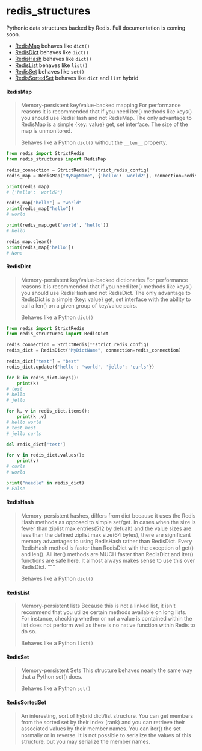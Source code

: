 # redis_structures
Pythonic data structures backed by Redis. Full documentation is coming soon.

* [RedisMap](#redismap) behaves like `dict()`
* [RedisDict](#redisdict) behaves like `dict()`
* [RedisHash](#redishash) behaves like `dict()`
* [RedisList](#redislist) behaves like `list()`
* [RedisSet](#redisset) behaves like `set()`
* [RedisSortedSet](#redissortedset) behaves like `dict` and `list` hybrid

#### RedisMap
> Memory-persistent key/value-backed mapping
> For performance reasons it is recommended that if you
> need iter() methods like keys() you should use RedisHash
> and not RedisMap. The only advantage to RedisMap is a
> simple {key: value} get, set interface. The size of the
> map is unmonitored. 
>
> Behaves like a Python `dict()` without the
> `__len__` property.

```python
from redis import StrictRedis
from redis_structures import RedisMap

redis_connection = StrictRedis(**strict_redis_config)
redis_map = RedisMap("MyMapName", {'hello': 'world2'}, connection=redis_connection)

print(redis_map)
# {'hello': 'world2'}

redis_map["hello"] = "world"
print(redis_map["hello"]) 
# world

print(redis_map.get('world', 'hello')) 
# hello

redis_map.clear()
print(redis_map['hello']) 
# None
```

#### RedisDict
> Memory-persistent key/value-backed dictionaries
> For performance reasons it is recommended that if you
> need iter() methods like keys() you should use RedisHash
> and not RedisDict. The only advantage to RedisDict is a
> simple {key: value} get, set interface with the ability to
> call a len() on a given group of key/value pairs.
>
> Behaves like a Python `dict()`

```python
from redis import StrictRedis
from redis_structures import RedisDict

redis_connection = StrictRedis(**strict_redis_config)
redis_dict = RedisDict("MyDictName", connection=redis_connection)

redis_dict["test"] = "best"
redis_dict.update({'hello': 'world', 'jello': 'curls'})

for k in redis_dict.keys():
    print(k)
# test
# hello
# jello

for k, v in redis_dict.items():
    print(k ,v)
# hello world
# test best
# jello curls

del redis_dict['test']

for v in redis_dict.values():
    print(v)
# curls
# world

print("needle" in redis_dict)
# False
```

#### RedisHash
> Memory-persistent hashes, differs from dict because it uses the
> Redis Hash methods as opposed to simple set/get. In cases when the
> size is fewer than ziplist max entries(512 by defualt) and the value
> sizes are less than the defined ziplist max size(64 bytes), there are
> significant memory advantages to using RedisHash rather than
> RedisDict.
> Every RedisHash method is faster than RedisDict with the exception of
> get() and len(). All iter() methods are MUCH faster than
> RedisDict and iter() functions are safe here.
> It almost always makes sense to use this over RedisDict. """
>
> Behaves like a Python `dict()`

#### RedisList
> Memory-persistent lists
> Because this is not a linked list, it isn't recommend that you
> utilize certain methods available on long lists.  For instance,
> checking whether or not a value is contained within the list does
> not perform well as there is no native function within Redis to do
> so.
>
> Behaves like a Python `list()`

#### RedisSet
> Memory-persistent Sets
> This structure behaves nearly the same way that a Python set()
> does.
>
> Behaves like a Python `set()`

#### RedisSortedSet
> An interesting, sort of hybrid dict/list structure.  You can get
> members from the sorted set by their index (rank) and  you can
> retrieve their associated values by their member names.
> You can iter() the set normally or in reverse.
> It is not possible to serialize the values of this structure,
> but you may serialize the member names.
